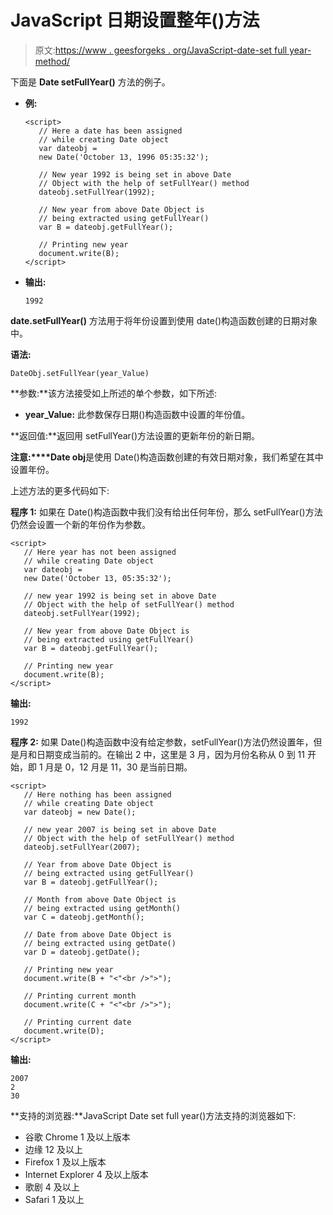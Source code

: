 # JavaScript 日期设置整年()方法

> 原文:[https://www . geesforgeks . org/JavaScript-date-set full year-method/](https://www.geeksforgeeks.org/javascript-date-setfullyear-method/)

下面是 **Date setFullYear()** 方法的例子。

*   **例:**

    ```
    <script>
       // Here a date has been assigned
       // while creating Date object
       var dateobj =
       new Date('October 13, 1996 05:35:32');

       // New year 1992 is being set in above Date
       // Object with the help of setFullYear() method
       dateobj.setFullYear(1992);

       // New year from above Date Object is
       // being extracted using getFullYear()
       var B = dateobj.getFullYear();

       // Printing new year
       document.write(B);
    </script>
    ```

*   **输出:**

    ```
    1992
    ```

**date.setFullYear()** 方法用于将年份设置到使用 date()构造函数创建的日期对象中。

**语法:**

```
DateObj.setFullYear(year_Value)
```

**参数:**该方法接受如上所述的单个参数，如下所述:

*   **year_Value:** 此参数保存日期()构造函数中设置的年份值。

**返回值:**返回用 setFullYear()方法设置的更新年份的新日期。

**注意:****Date obj**是使用 Date()构造函数创建的有效日期对象，我们希望在其中设置年份。

上述方法的更多代码如下:

**程序 1:** 如果在 Date()构造函数中我们没有给出任何年份，那么 setFullYear()方法仍然会设置一个新的年份作为参数。

```
<script>
   // Here year has not been assigned
   // while creating Date object
   var dateobj = 
   new Date('October 13, 05:35:32');

   // new year 1992 is being set in above Date
   // Object with the help of setFullYear() method
   dateobj.setFullYear(1992);

   // New year from above Date Object is
   // being extracted using getFullYear()
   var B = dateobj.getFullYear();

   // Printing new year
   document.write(B);
</script>
```

**输出:**

```
1992
```

**程序 2:** 如果 Date()构造函数中没有给定参数，setFullYear()方法仍然设置年，但是月和日期变成当前的。在输出 2 中，这里是 3 月，因为月份名称从 0 到 11 开始，即 1 月是 0，12 月是 11，30 是当前日期。

```
<script>
   // Here nothing has been assigned
   // while creating Date object
   var dateobj = new Date();

   // new year 2007 is being set in above Date
   // Object with the help of setFullYear() method
   dateobj.setFullYear(2007);

   // Year from above Date Object is
   // being extracted using getFullYear()
   var B = dateobj.getFullYear();

   // Month from above Date Object is
   // being extracted using getMonth()
   var C = dateobj.getMonth();

   // Date from above Date Object is
   // being extracted using getDate()
   var D = dateobj.getDate();

   // Printing new year
   document.write(B + "<"<br />">");

   // Printing current month
   document.write(C + "<"<br />">");

   // Printing current date
   document.write(D);
</script>
```

**输出:**

```
2007
2
30

```

**支持的浏览器:**JavaScript Date set full year()方法支持的浏览器如下:

*   谷歌 Chrome 1 及以上版本
*   边缘 12 及以上
*   Firefox 1 及以上版本
*   Internet Explorer 4 及以上版本
*   歌剧 4 及以上
*   Safari 1 及以上